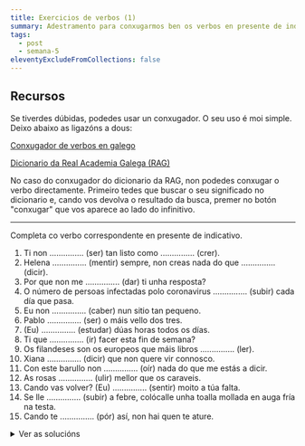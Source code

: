 ```yaml
---
title: Exercicios de verbos (1)
summary: Adestramento para conxugarmos ben os verbos en presente de indicativo
tags:
  - post
  - semana-5
eleventyExcludeFromCollections: false
---
```

## Recursos

Se tiverdes dúbidas, podedes usar un conxugador. O seu uso é moi simple. Deixo abaixo as ligazóns a dous:

[Conxugador de verbos en galego](http://cotovia.org/proxecto/conxugador/index.html)

[Dicionario da Real Academia Galega (RAG)](https://academia.gal/dicionario/)

No caso do conxugador do dicionario da RAG, non podedes conxugar o verbo directamente. Primeiro tedes que buscar o seu significado no dicionario e, cando vos devolva o resultado da busca, premer no botón  "conxugar" que vos aparece ao lado do infinitivo.

- - -

Completa co verbo correspondente en presente de indicativo.

1. Ti non ............... (ser) tan listo como ............... (crer).
2. Helena ............... (mentir) sempre, non creas nada do que ............... (dicir).
3. Por que non me ............... (dar) ti unha resposta?
4. O número de persoas infectadas polo coronavirus ............... (subir) cada día que pasa.
5. Eu non ............... (caber) nun sitio tan pequeno.
6. Pablo ............... (ser) o máis vello dos tres.
7. (Eu) ............... (estudar) dúas horas todos os días.
8. Ti que ............... (ir) facer esta fin de semana?
9. Os filandeses son os europeos que máis libros ............... (ler).
10. Xiana ............... (dicir) que non quere vir connosco.
11. Con este barullo non ............... (oír) nada do que me estás a dicir.
12. As rosas ............... (ulir) mellor que os caraveis.
13. Cando vas volver? (Eu) ............... (sentir) moito a túa falta.
14. Se lle ............... (subir) a febre, colócalle unha toalla mollada en auga fría na testa.
15. Cando te ............... (pór) así, non hai quen te ature.

<details>
<summary>Ver as solucións</summary>   

1. Ti non **es** (ser) tan listo como **cres** (crer).
2. Helena **mente** (mentir) sempre, non creas nada do que **di** (dicir).
3. Por que non me **dás** (dar) ti unha resposta?
4. O número de persoas infectadas polo coronavirus **sobe** (subir) cada día que pasa.
5. Eu non **caibo** (caber) nun sitio tan pequeno. 
6. Pablo **é** (ser) o máis vello dos tres.
7. (Eu) **estudo** (estudar) dúas horas todos os días.
8. Ti que **vas** (ir) facer esta fin de semana?
9. Os filandeses son os europeos que máis libros **len** (ler).
10. Xiana **di** (dicir) que non quere vir connosco.
11. Con este barullo non **oio** (oír) nada do que me estás a dicir.
12. As rosas **olen** (ulir) mellor que os caraveis.
13. Cando vas volver? (Eu) **sinto** (sentir) moito a túa falta.
14. Se lle **sobe** (subir) a febre, colócalle unha toalla mollada en auga fría na testa.
15. Cando te **pos** (pór) así, non hai quen te ature.

</details>